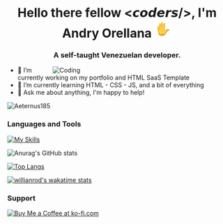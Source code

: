 <h1 align="center">Hello there fellow <𝙘𝙤𝙙𝙚𝙧𝙨/>, I'm Andry Orellana <img src="https://raw.githubusercontent.com/Aeternus185/Aeternus185/main/assets/wave-animated.gif" width="40px"></h1>
<h3 align="center">A self-taught Venezuelan developer.</h3>
<img align="right" alt="Coding" width="400" src="https://raw.githubusercontent.com/Aeternus185/Aeternus185/main/assets/developer.png">

- 🔭 I’m currently working on my portfolio and HTML SaaS Template 
- 🌱 I’m currently learning HTML - CSS - JS, and a bit of everything 
- 💬 Ask me about anything, I'm happy to help! 

<p align="left"> <img src="https://komarev.com/ghpvc/?username=Aeternus185&label=Profile%20views&color=0e75b6&style=flat" alt="Aeternus185" /> </p>

<h3>Languages and Tools</h3>

[![My Skills](https://skillicons.dev/icons?i=html,css,js,figma,vscode, )](https://skillicons.dev)

![Anurag's GitHub stats](https://github-readme-stats.vercel.app/api?username=Aeternus185&show_icons=true&theme=github_dark)

[![Top Langs](https://github-readme-stats.vercel.app/api/top-langs/?username=anuraghazra&layout=compact&theme=github_dark)](https://github.com/anuraghazra/github-readme-stats)

[![willianrod's wakatime stats](https://github-readme-stats.vercel.app/api/wakatime?username=Aeternus185&layout=compact&theme=github_dark)](https://github.com/anuraghazra/github-readme-stats)

<h3>Support</h3>
<a href='https://ko-fi.com/Z8Z8E00CM' target='_blank'><img height='36' style='border:0px;height:36px;' src='https://cdn.ko-fi.com/cdn/kofi1.png?v=3' border='0' alt='Buy Me a Coffee at ko-fi.com' /></a>
